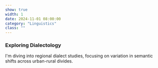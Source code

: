```yaml
---
show: true
width: 1
date: 2024-11-01 08:00:00
category: "Linguistics"
class: ""
---
```

<div>
    <h3>Exploring Dialectology</h3>
    <p>I'm diving into regional dialect studies, focusing on variation in semantic shifts across urban-rural divides.</p>
</div>

